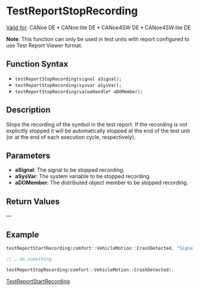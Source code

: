 # TestReportStopRecording

[Valid for](../../../Shared/FeatureAvailability.md): CANoe DE • CANoe:lite DE • CANoe4SW DE • CANoe4SW:lite DE

**Note**: This function can only be used in test units with report configured to use Test Report Viewer format.

## Function Syntax

- `testReportStopRecording(signal aSignal);`
- `testReportStopRecording(sysvar aSysVar);`
- `testReportStopRecording(valueHandle* aDOMember);`

## Description

Stops the recording of the symbol in the test report. If the recording is not explicitly stopped it will be automatically stopped at the end of the test unit (or at the end of each execution cycle, respectively).

## Parameters

- **aSignal**: The signal to be stopped recording.
- **aSysVar**: The system variable to be stopped recording.
- **aDOMember**: The distributed object member to be stopped recording.

## Return Values

—

## Example

```c
testReportStartRecording(comfort::VehicleMotion::CrashDetected, "Signal1");

// … do something

testReportStopRecording(comfort::VehicleMotion::CrashDetected);
```

[TestReportStartRecording](CAPLfunctionTestReportStartRecording.md)
